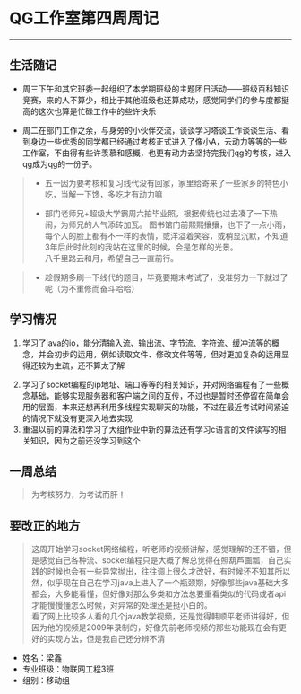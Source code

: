# QG工作室第四周周记  
***
## 生活随记  

> 
>
- 周三下午和其它班委一起组织了本学期班级的主题团日活动——班级百科知识竞赛，来的人不算少，相比于其他班级也还算成功，感觉同学们的参与度都挺高的这次也算是忙碌工作中的些许快乐
>
- 周二在部门工作之余，与身旁的小伙伴交流，谈谈学习塔谈工作谈谈生活、看到身边一些优秀的同学都已经通过考核正式进入了像小A，云动力等等的一些工作室，不由得有些许羡慕和感概，也更有动力去坚持完我们qg的考核，进入qg成为qg的一份子。
> 
> - 五一因为要考核和复习线代没有回家，家里给寄来了一些家乡的特色小吃，当解一下馋，多吃才有动力嘛
> 
> - 部门老师兄+超级大学霸周六拍毕业照，根据传统也过去凑了一下热闹，为师兄的人气添砖加瓦。 图书馆门前熙熙攘攘，也下了一点小雨，每个人的脸上都有不一样的表情，或洋溢着笑容，或稍显沉默，不知道3年后此时此刻的我站在这里的时候，会是怎样的光景。  
> 八千里路云和月，希望自己一直前行。

> - 趁假期多刷一下线代的题目，毕竟要期末考试了，没准努力一下就过了呢（为不重修而奋斗哈哈）



## 学习情况  
> 
1. 学习了java的io，能分清输入流、输出流、字节流、字符流、缓冲流等的概念，并会初步的运用，例如读取文件、修改文件等等，但对更加复杂的运用显得还较为生疏，还不算太了解
>  
2.  学习了socket编程的ip地址、端口等等的相关知识，并对网络编程有了一些概念基础，能够实现服务器和客户端之间的互传，不过也是暂时还停留在简单会用的层面，本来还想再利用多线程实现聊天的功能，不过在最近考试时间紧迫的情况下就没有更深入地去实现
3. 重温以前的算法和学习了大组作业中新的算法还有学习c语言的文件读写的相关知识，因为之前还没学习到这个


## 一周总结
> 为考核努力，为考试而肝！

## 要改正的地方
>   这周开始学习socket网络编程，听老师的视频讲解，感觉理解的还不错，但是感觉自己各种流、socket编程只是大概了解总觉得在照葫芦画瓢，自己实践的时候也会有一些异常抛出，往往调上很久才改好，有时候还不知其所以然，似乎现在自己在学习java上进入了一个瓶颈期，好像那些java基础大多都会，大多能看懂，但好像对那么多类和方法总要重看类似的代码或者api才能慢慢懂怎么时候，对异常的处理还是挺小白的。  
>   看了网上比较多人看的几个java教学视频，还是觉得韩顺平老师讲得好，但因为他的视频是2009年录制的，好像先前老师视频的那些功能现在会有更好的实现方法，但是我自己还分辨不清




* 姓名：梁鑫
* 专业班级：物联网工程3班
* 组别：移动组